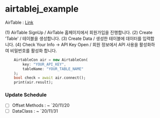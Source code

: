# airtablej_example

AirTable : [Link](https://airtable.com/)

(1) AirTable SignUp / AirTable 홈페이지에서 회원가입을 진행합니다.
(2) Create 'Table' / 테이블을 생성합니다.
(3) Create Data / 생성한 테이블에 데이터를 입력합니다.
(4) Check Your Info -> API Key Open / 회원 정보에서 API 사용을 활성화하여 비밀번호를 활성화 합니다.

```dart
    AirtableCon air = new AirtableCon(
        key: "YOUR_API_KEY",
        tableName: "YOUR_TABLE_NAME"
    );
    bool check = await air.connect();
    print(air.result);
```

### Update Schedule
 - [ ] Offset Methods : ~ `20/11/20
 - [ ] DataClass : ~ `20/11/31